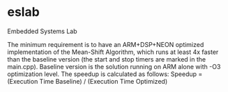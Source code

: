 # eslab
Embedded Systems Lab

The minimum requirement is to have an ARM+DSP+NEON optimized implementation of the Mean-Shift Algorithm, which runs at least 4x faster than the baseline version (the start and stop timers are marked in the main.cpp). Baseline version is the solution running on ARM alone with -O3 optimization level. The speedup is calculated as follows:  Speedup = (Execution Time Baseline) / (Execution Time Optimized)

